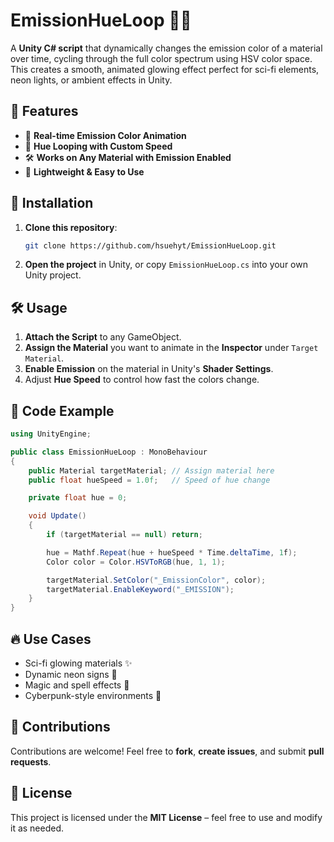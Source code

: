 # EmissionHueLoop 🎨🌈  

A **Unity C# script** that dynamically changes the emission color of a material over time, cycling through the full color spectrum using HSV color space. This creates a smooth, animated glowing effect perfect for sci-fi elements, neon lights, or ambient effects in Unity.

## 🌟 Features
- 🎨 **Real-time Emission Color Animation**  
- 🔄 **Hue Looping with Custom Speed**  
- 🛠️ **Works on Any Material with Emission Enabled**  
- 🚀 **Lightweight & Easy to Use**  

## 📌 Installation
1. **Clone this repository**:
   ```sh
   git clone https://github.com/hsuehyt/EmissionHueLoop.git
   ```
2. **Open the project** in Unity, or copy `EmissionHueLoop.cs` into your own Unity project.

## 🛠️ Usage
1. **Attach the Script** to any GameObject.
2. **Assign the Material** you want to animate in the **Inspector** under `Target Material`.
3. **Enable Emission** on the material in Unity's **Shader Settings**.
4. Adjust **Hue Speed** to control how fast the colors change.

## 📜 Code Example
```csharp
using UnityEngine;

public class EmissionHueLoop : MonoBehaviour
{
    public Material targetMaterial; // Assign material here
    public float hueSpeed = 1.0f;   // Speed of hue change

    private float hue = 0;

    void Update()
    {
        if (targetMaterial == null) return;

        hue = Mathf.Repeat(hue + hueSpeed * Time.deltaTime, 1f);
        Color color = Color.HSVToRGB(hue, 1, 1);

        targetMaterial.SetColor("_EmissionColor", color);
        targetMaterial.EnableKeyword("_EMISSION");
    }
}
```
## 🔥 Use Cases  
- Sci-fi glowing materials ✨  
- Dynamic neon signs 🚥  
- Magic and spell effects 🔮  
- Cyberpunk-style environments 🌆  

## 🤝 Contributions  
Contributions are welcome! Feel free to **fork**, **create issues**, and submit **pull requests**.

## 📜 License  
This project is licensed under the **MIT License** – feel free to use and modify it as needed.